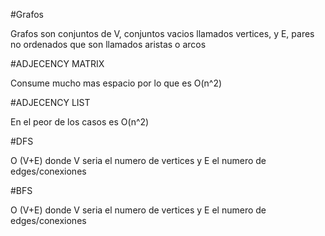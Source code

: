 #Grafos

Grafos son conjuntos de V, conjuntos vacios llamados vertices, y E, pares no ordenados que son llamados aristas o arcos

#ADJECENCY MATRIX

Consume mucho mas espacio por lo que es O(n^2)

#ADJECENCY LIST

En el peor de los casos es O(n^2)

#DFS

O (V+E) donde V seria el numero de vertices y E el numero de edges/conexiones 

#BFS

O (V+E) donde V seria el numero de vertices y E el numero de edges/conexiones 

